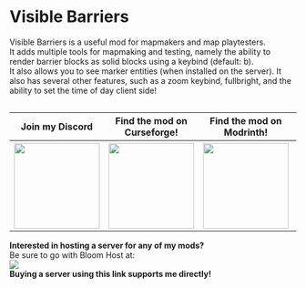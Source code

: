 # Visible Barriers
Visible Barriers is a useful mod for mapmakers and map playtesters.  
It adds multiple tools for mapmaking and testing, namely the ability to render barrier blocks as solid blocks using a keybind (default: b).  
It also allows you to see marker entities (when installed on the server).
It also has several other features, such as a zoom keybind, fullbright, and the ability to set the time of day client side!

<img src="https://github.com/AmyMialeeMods/visible-barriers/raw/main/assets/barriers.png" alt="">

<table align="center">
    <tr>
        <th><b>Join my Discord</b></th>
        <th><b>Find the mod on Curseforge!</b></th>
        <th><b>Find the mod on Modrinth!</b></th>
        <th><b>Support me on Ko-fi!</b></th>
    </tr>
    <tr>
        <th>
            <a href="http://discord.amymialee.xyz">
                <img src="https://cdn.discordapp.com/attachments/793182374410059887/924000460292104282/3437c10597c1526c3dbd98c737c2bcae.svg" width="150" height="150" alt="">
            </a>
        </th>
        <th>
            <a href="https://www.curseforge.com/minecraft/mc-mods/visiblebarriers">
                <img src="https://cdn.discordapp.com/attachments/793182374410059887/923990008543711282/anvil.svg" width="150" height="150" alt="">
            </a>
        </th>
        <th>
            <a href="https://modrinth.com/mod/visiblebarriers">
                <img src="https://docs.modrinth.com/img/logo.svg" width="150" height="150" alt="">
            </a>
        </th>
        <th>
            <a href="http://kofi.amymialee.xyz">
                <img src="https://storage.ko-fi.com/cdn/kofi_stroke_cup.svg" width="150" height="150" alt="">
            </a>
        </th>
    </tr>
</table>

<b>Interested in hosting a server for any of my mods?</b>  
Be sure to go with Bloom Host at:  
<a href="http://bloom.amymialee.xyz">
    <img src="https://i.imgur.com/h4556XW.gif">
</a>  
<b>Buying a server using this link supports me directly!</b>